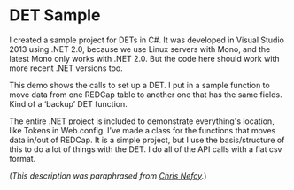 # DET Sample

I created a sample project for DETs in C#.  It was developed in Visual Studio 2013 using .NET 2.0, because we use Linux servers with Mono, and the latest Mono only works with .NET 2.0.  But the code here should work with more recent .NET versions too.

This demo shows the calls to set up a DET.  I put in a sample function to move data from one REDCap table to another one that has the same fields.  Kind of a ‘backup’ DET function.

The entire .NET project is included to demonstrate everything's location, like Tokens in Web.config.  I've made a class for the functions that moves data in/out of REDCap.  It is a simple project, but I use the basis/structure of this to do a lot of things with the DET.  I do all of the API calls with a flat csv format.

(*This description was paraphrased from [Chris Nefcy](http://www.rad.washington.edu/radiology-personnel/cnefcy).*)
